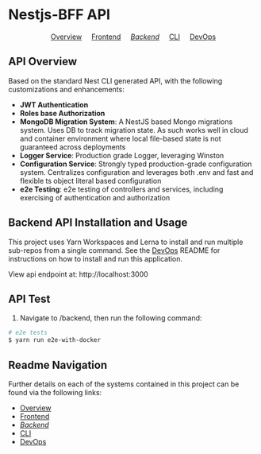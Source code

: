 # Nestjs-BFF API

<p align="center">
  <a href="../../README.md">Overview</a>
  &nbsp;&nbsp;&nbsp;
	<a href="../frontend/README.md">Frontend</a>
  &nbsp;&nbsp;&nbsp;
	<i><a href="README.md">Backend</a></i>
  &nbsp;&nbsp;&nbsp;
	<a href="../cli/README.md">CLI</a>
  &nbsp;&nbsp;&nbsp;
	<a href="../DEVOPS.md">DevOps</a>
</p>

## API Overview

Based on the standard Nest CLI generated API, with the following customizations and enhancements:

- **JWT Authentication**
- **Roles base Authorization**
- **MongoDB Migration System**: A NestJS based Mongo migrations system. Uses DB to track migration state. As such works well in cloud and container environment where local file-based state is not guaranteed across deployments
- **Logger Service**: Production grade Logger, leveraging Winston
- **Configuration Service**: Strongly typed production-grade configuration system. Centralizes configuration and leverages both .env and fast and flexible ts object literal based configuration
- **e2e Testing**: e2e testing of controllers and services, including exercising of authentication and authorization

## Backend API Installation and Usage

This project uses Yarn Workspaces and Lerna to install and run multiple sub-repos from a single command. See the <a href="../DEVOPS.md">DevOps</a> README for instructions on how to install and run this application.

View api endpoint at: http://localhost:3000

## API Test

1.  Navigate to /backend, then run the following command:

```bash
# e2e tests
$ yarn run e2e-with-docker
```

<!---
    Not avaialable yet:
    # unit tests
    $ yarn run test

    # test coverage
    $ yarn run test:cov
--->

## Readme Navigation

Further details on each of the systems contained in this project can be found via the following links:

- [Overview](../README.md)
- [Frontend](../frontend/README.md)
- _[Backend](README.md)_
- [CLI](../cli/README.md)
- [DevOps](../DEVOPS.md)
